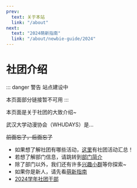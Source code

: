 ```yaml
---
prev:
  text: 关于本站
  link: "/about"
next:
  text: "2024萌新指南"
  link: "/about/newbie-guide/2024"
---
```


# 社团介绍

::: danger 警告
站点建设中

本页面部分链接暂不可用
:::

本页面是关于社团的大致介绍~

武汉大学动漫协会（WHUDAYS）是...

~~前面忘了，后面忘了~~

- 如果想了解社团有哪些活动，[这里](/activity/)有社团活动汇总！
- 若想了解部门信息，请跳转到[部门简介](/department/)
- 除了部门以外，我们还有许多[兴趣小群](/group/)等你探索~
- 如果你是新人，请先看[萌新指南](/about/newbie-guide/2024/)
- [2024学年社团干部](/about/hq)